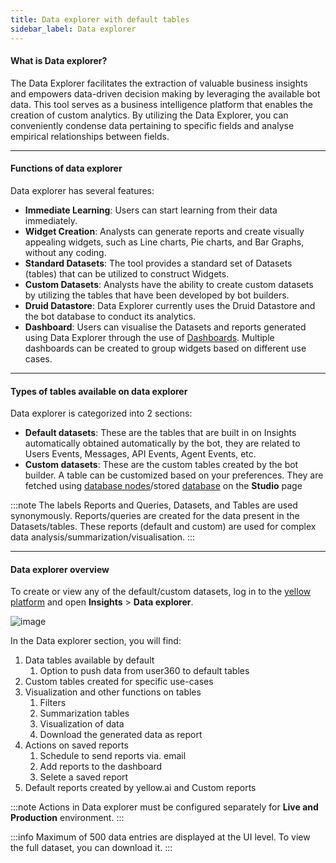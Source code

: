 ```yaml
---
title: Data explorer with default tables 
sidebar_label: Data explorer  
---
```


#### What is Data explorer?

The Data Explorer facilitates the extraction of valuable business insights and empowers data-driven decision making by leveraging the available bot data. This tool serves as a business intelligence platform that enables the creation of custom analytics. By utilizing the Data Explorer, you can conveniently condense data pertaining to specific fields and analyse empirical relationships between fields.

---

#### Functions of data explorer

Data explorer has several features:

* **Immediate Learning**: Users can start learning from their data immediately.
* **Widget Creation**: Analysts can generate reports and create visually appealing widgets, such as Line charts, Pie charts, and Bar Graphs, without any coding.
* **Standard Datasets**: The tool provides a standard set of Datasets (tables) that can be utilized to construct Widgets.
* **Custom Datasets**: Analysts have the ability to create custom datasets by utilizing the tables that have been developed by bot builders.
* **Druid Datastore**: Data Explorer currently uses the Druid Datastore and the bot database to conduct its analytics.
* **Dashboard**: Users can visualise the Datasets and reports generated using Data Explorer through the use of [Dashboards](https://docs.yellow.ai/docs/platform_concepts/growth/dashboards). Multiple dashboards can be created to group widgets based on different use cases.

---

#### Types of tables available on data explorer

Data explorer is categorized into 2 sections:

* **Default datasets**:  These are the tables that are built in on Insights automatically obtained automatically by the bot, they are related to Users Events, Messages, API Events, Agent Events, etc.
* **Custom datasets**: These are the custom tables created by the bot builder. A table can be customized based on your preferences. They are fetched using [database nodes](https://docs.yellow.ai/docs/platform_concepts/studio/build/nodes/action-nodes#23-database)/stored [database](https://docs.yellow.ai/docs/platform_concepts/studio/database) on the **Studio** page

:::note
The labels Reports and Queries, Datasets, and Tables are used synonymously. Reports/queries are created for the data present in the Datasets/tables. These reports (default and custom) are used for complex data analysis/summarization/visualisation. 
:::

----

#### Data explorer overview

To create or view any of the default/custom datasets, log in to the [yellow platform](https://cloud.yellow.ai/) and open **Insights** > **Data explorer**. 

![image](https://imgur.com/sLy9EZN.png)

In the Data explorer section, you will find: 
1. Data tables available by default
    1. Option to push data from user360 to default tables
2. Custom tables created for specific use-cases
3. Visualization and other functions on tables
    1. Filters
    2. Summarization tables
    3. Visualization of data
    4. Download the generated data as report
4. Actions on saved reports
    1. Schedule to send reports via. email
    2. Add reports to the dashboard
    3. Selete a saved report
5. Default reports created by yellow.ai and Custom reports 


:::note
Actions in Data explorer must be configured separately for **Live and Production** environment.
:::

:::info
Maximum of 500 data entries are displayed at the UI level. To view the full dataset, you can download it.
:::